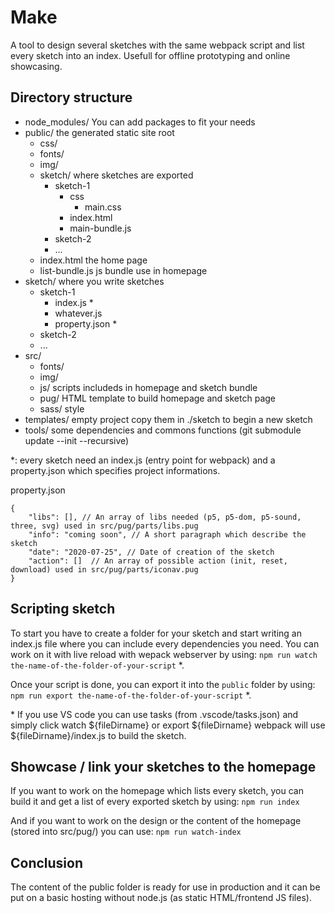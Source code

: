 # Make

A tool to design several sketches with the same webpack script and list every sketch into an index.
Usefull for offline prototyping and online showcasing.

## Directory structure
- node_modules/ You can add packages to fit your needs
- public/ the generated static site root
  - css/
  - fonts/
  - img/
  - sketch/ where sketches are exported
    - sketch-1
      - css
        - main.css
      - index.html
      - main-bundle.js
    - sketch-2
    - ...
  - index.html the home page
  - list-bundle.js js bundle use in homepage
- sketch/ where you write sketches
    - sketch-1
      - index.js &ast; 
      - whatever.js
      - property.json &ast;
    - sketch-2
    - ...
- src/
  - fonts/
  - img/
  - js/ scripts includeds in homepage and sketch bundle
  - pug/ HTML template to build homepage and sketch page
  - sass/ style
- templates/ empty project copy them in ./sketch to begin a new sketch
- tools/ some dependencies and commons functions (git submodule update --init --recursive)

&ast;: every sketch need an index.js (entry point for webpack) and a property.json
which specifies project informations.

property.json
```
{
    "libs": [], // An array of libs needed (p5, p5-dom, p5-sound, three, svg) used in src/pug/parts/libs.pug
    "info": "coming soon", // A short paragraph which describe the sketch
    "date": "2020-07-25", // Date of creation of the sketch
    "action": []  // An array of possible action (init, reset, download) used in src/pug/parts/iconav.pug
}
```
## Scripting sketch
To start you have to create a folder for your sketch and start writing an index.js file where you can include every dependencies you need.
You can work on it with live reload with wepack webserver by using:
`npm run watch the-name-of-the-folder-of-your-script` &ast;.

Once your script is done, you can export it into the `public` folder by using:
`npm run export the-name-of-the-folder-of-your-script` &ast;.

&ast; If you use VS code you can use tasks (from .vscode/tasks.json) and simply click watch ${fileDirname} or export ${fileDirname} webpack will use ${fileDirname}/index.js to build the sketch.
  

## Showcase / link your sketches to the homepage
If you want to work on the homepage which lists every sketch, you can build it and get a list of every exported sketch by using:
`npm run index`

And if you want to work on the design or the content of the homepage (stored into src/pug/) you can use:
`npm run watch-index`

## Conclusion
The content of the public folder is ready for use in production and it can be put on a basic hosting without node.js (as static HTML/frontend JS files).
